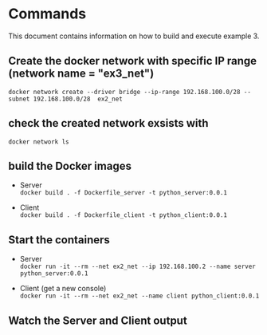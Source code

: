 # Commands
This document contains information on how to build and execute example 3.

## Create the docker network with specific IP range (network name = "ex3_net")
`docker network create --driver bridge --ip-range 192.168.100.0/28 --subnet 192.168.100.0/28  ex2_net`

## check the created network exsists with
`docker network ls`

## build the Docker images

- Server  
`docker build . -f Dockerfile_server -t python_server:0.0.1`

- Client  
`docker build . -f Dockerfile_client -t python_client:0.0.1`

## Start the containers
- Server  
`docker run -it --rm --net ex2_net --ip 192.168.100.2 --name server python_server:0.0.1` 

- Client (get a new console)  
`docker run -it --rm --net ex2_net --name client python_client:0.0.1` 

## Watch the Server and Client output